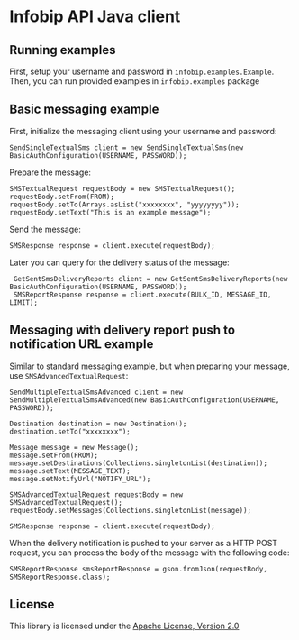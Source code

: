 Infobip API Java client
============================

Running examples
----------------

First, setup your username and password in `infobip.examples.Example`. Then, you can run provided examples in 
`infobip.examples` package

Basic messaging example
-----------------------

First, initialize the messaging client using your username and password:

    SendSingleTextualSms client = new SendSingleTextualSms(new BasicAuthConfiguration(USERNAME, PASSWORD));

Prepare the message:

    SMSTextualRequest requestBody = new SMSTextualRequest();
    requestBody.setFrom(FROM);
    requestBody.setTo(Arrays.asList("xxxxxxxx", "yyyyyyyy"));
    requestBody.setText("This is an example message");

Send the message:

    SMSResponse response = client.execute(requestBody);

Later you can query for the delivery status of the message:

     GetSentSmsDeliveryReports client = new GetSentSmsDeliveryReports(new BasicAuthConfiguration(USERNAME, PASSWORD));
     SMSReportResponse response = client.execute(BULK_ID, MESSAGE_ID, LIMIT);

Messaging with delivery report push to notification URL example
-----------------------

Similar to standard messaging example, but when preparing your message, use `SMSAdvancedTextualRequest`:

    SendMultipleTextualSmsAdvanced client = new SendMultipleTextualSmsAdvanced(new BasicAuthConfiguration(USERNAME, PASSWORD));

    Destination destination = new Destination();
    destination.setTo("xxxxxxxx");

    Message message = new Message();
    message.setFrom(FROM);
    message.setDestinations(Collections.singletonList(destination));
    message.setText(MESSAGE_TEXT);
    message.setNotifyUrl("NOTIFY_URL");

    SMSAdvancedTextualRequest requestBody = new SMSAdvancedTextualRequest();
    requestBody.setMessages(Collections.singletonList(message));

    SMSResponse response = client.execute(requestBody);


When the delivery notification is pushed to your server as a HTTP POST request, you can process the body of the message with the following code:

    SMSReportResponse smsReportResponse = gson.fromJson(requestBody, SMSReportResponse.class);

License
-------

This library is licensed under the [Apache License, Version 2.0](http://www.apache.org/licenses/LICENSE-2.0)
